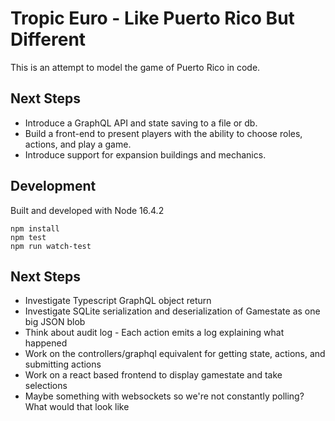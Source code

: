 # Tropic Euro - Like Puerto Rico But Different

This is an attempt to model the game of Puerto Rico in code.

## Next Steps

* Introduce a GraphQL API and state saving to a file or db.
* Build a front-end to present players with the ability to choose roles, actions, and play a game.
* Introduce support for expansion buildings and mechanics.

## Development

Built and developed with Node 16.4.2

```
npm install
npm test
npm run watch-test
```

## Next Steps

* Investigate Typescript GraphQL object return
* Investigate SQLite serialization and deserialization of Gamestate as one big JSON blob
* Think about audit log - Each action emits a log explaining what happened
* Work on the controllers/graphql equivalent for getting state, actions, and submitting actions
* Work on a react based frontend to display gamestate and take selections
* Maybe something with websockets so we're not constantly polling? What would that look like